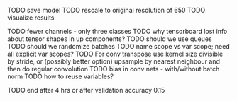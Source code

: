 TODO save model
TODO rescale to original resolution of 650
TODO visualize results

TODO fewer channels - only three classes
TODO why tensorboard lost info about tensor shapes in up components?
TODO should we use queues
TODO should we randomize batches
TODO name scope vs var scope; need all explicit var scopes?
TODO For conv transpose use kernel size divisible by stride, or (possibly better option) upsample by nearest neighbour and then do regular convolution
TODO bias in conv nets - with/without batch norm
TODO how to reuse variables?

TODO end after 4 hrs or after validation accuracy 0.15
